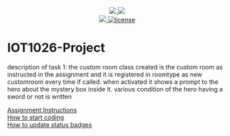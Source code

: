 <p align="center">
	<a href="https://github.com/gourav263587/IOT1026-Project/actions/workflows/ci.yml">
    <img src="https://github.com/gourav263587/IOT1026-Project/actions/workflows/ci.yml/badge.svg"/>
    </a>
	<a href="https://github.com/gourav263587/IOT1026-Project/actions/workflows/formatting.yml">
    <img src="https://github.com/gourav263587/IOT1026-Project/actions/workflows/formatting.yml/badge.svg"/>
	<br/>
    <a href="https://codecov.io/gh/gourav263587/IOT1026-Project" > 
    <img src="https://codecov.io/gh/gourav263587/IOT1026-Project/branch/main/graph/badge.svg?token=JS0857X5JD"/> 
	<img title="MIT License" alt="license" src="https://img.shields.io/badge/license-MIT-informational?style=flat-square">	
    </a>
</p>

# IOT1026-Project
description of task 1: the custom room class created is the custom room as instructed in the assignment and it is registered in roomtype as new customroom every time if called. when activated it shows a prompt to the hero about the mystery box inside it. various condition of the hero having a sword or not is written

[Assignment Instructions](docs/instructions.md)  
[How to start coding](docs/how-to-use.md)  
[How to update status badges](docs/how-to-update-badges.md)

